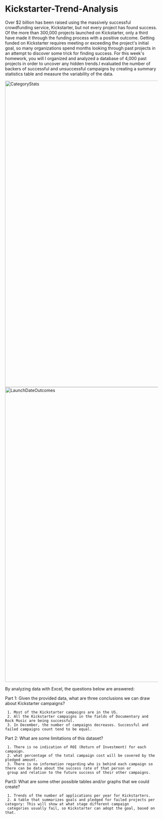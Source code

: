 # Kickstarter-Trend-Analysis

Over $2 billion has been raised using the massively successful crowdfunding service, Kickstarter, but not every project has found success. Of the more than 300,000 projects launched on Kickstarter, only a third have made it through the funding process with a positive outcome.
Getting funded on Kickstarter requires meeting or exceeding the project's initial goal, so many organizations spend months looking through past projects in an attempt to discover some trick for finding success. For this week's homework, you will 
I organized and analyzed a database of 4,000 past projects in order to uncover any hidden trends.I evaluated the number of backers of successful and unsuccessful campaigns by creating a summary statistics table and measure the variability of the data.


<img width="1011" alt="CategoryStats" src="https://user-images.githubusercontent.com/70447525/116479937-76dc5a00-a84e-11eb-8ac5-784d4ec960be.png">

<img width="973" alt="LaunchDateOutcomes" src="https://user-images.githubusercontent.com/70447525/117214493-ea401780-adca-11eb-815e-656b6a967473.png">

By analyzing data with Excel, the questions below are answered:

Part 1: Given the provided data, what are three conclusions we can draw about Kickstarter campaigns?

     1. Most of the Kickstarter campaigns are in the US.
     2. All the Kickstarter campaigns in the fields of Documentary and Rock Music are being successful.
     3. In December, the number of campaigns decreases. Successful and failed campaigns count tend to be equal.
 
Part 2: What are some limitations of this dataset?

     1. There is no indication of ROI (Return of Investment) for each campaign.
     2. what percentage of the total campaign cost will be covered by the pledged amount.
     3. There is no information regarding who is behind each campaign so there can be data about the success rate of that person or 
     group and relation to the future success of their other campaigns.
 
 
Part3: What are some other possible tables and/or graphs that we could create?

     1. Trends of the number of applications per year for Kickstarters.
     2. A table that summarizes goals and pledged for failed projects per category: This will show at what stage different campaign 
     categories usually fail, so Kickstarter can adopt the goal, based on that.
